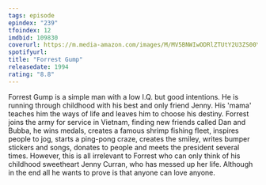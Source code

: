 ```yaml
---
tags: episode
epindex: "239"
tfoindex: 12
imdbid: 109830
coverurl: https://m.media-amazon.com/images/M/MV5BNWIwODRlZTUtY2U3ZS00Yzg1LWJhNzYtMmZiYmEyNmU1NjMzXkEyXkFqcGdeQXVyMTQxNzMzNDI@._V1_SY300_CR1,0,202,300_.jpg
spotifyurl: 
title: "Forrest Gump"
releasedate: 1994
rating: "8.8"
---
```


Forrest Gump is a simple man with a low I.Q. but good intentions. He is running through childhood with his best and only friend Jenny. His 'mama' teaches him the ways of life and leaves him to choose his destiny. Forrest joins the army for service in Vietnam, finding new friends called Dan and Bubba, he wins medals, creates a famous shrimp fishing fleet, inspires people to jog, starts a ping-pong craze, creates the smiley, writes bumper stickers and songs, donates to people and meets the president several times. However, this is all irrelevant to Forrest who can only think of his childhood sweetheart Jenny Curran, who has messed up her life. Although in the end all he wants to prove is that anyone can love anyone.
